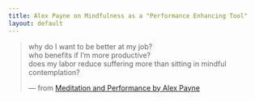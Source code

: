 ```yaml
---
title: Alex Payne on Mindfulness as a "Performance Enhancing Tool"
layout: default
---
```


> why do I want to be better at my job?  
> who benefits if I’m more productive?  
> does my labor reduce suffering more than sitting in mindful contemplation?
>
> — from [Meditation and Performance by Alex Payne](https://al3x.net/2015/02/24/meditation-and-performance.html)

